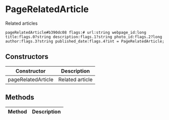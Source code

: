 # PageRelatedArticle
Related articles

```
pageRelatedArticle#b390dc08 flags:# url:string webpage_id:long title:flags.0?string description:flags.1?string photo_id:flags.2?long author:flags.3?string published_date:flags.4?int = PageRelatedArticle;
```

## Constructors
| Constructor | Description |
| ---- | ----------- |
| pageRelatedArticle | Related article |


## Methods
| Method | Description |
| ---- | ----------- |


